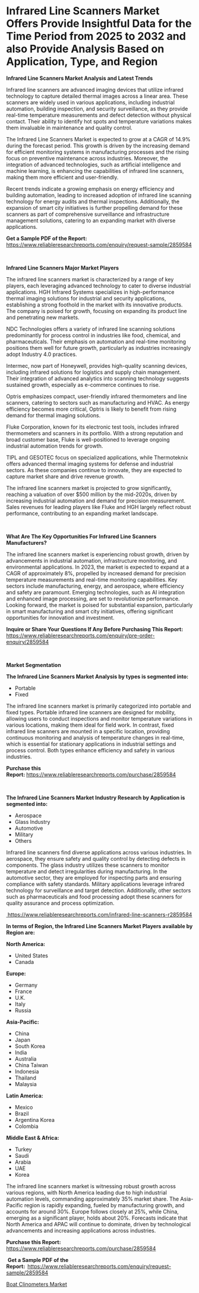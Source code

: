 <p><h1>Infrared Line Scanners Market Offers Provide Insightful Data for the Time Period from 2025 to 2032 and also Provide Analysis Based on Application, Type, and Region</h1></p><p><strong>Infrared Line Scanners Market Analysis and Latest Trends</strong></p>
<p><p>Infrared line scanners are advanced imaging devices that utilize infrared technology to capture detailed thermal images across a linear area. These scanners are widely used in various applications, including industrial automation, building inspection, and security surveillance, as they provide real-time temperature measurements and defect detection without physical contact. Their ability to identify hot spots and temperature variations makes them invaluable in maintenance and quality control.</p><p>The Infrared Line Scanners Market is expected to grow at a CAGR of 14.9% during the forecast period. This growth is driven by the increasing demand for efficient monitoring systems in manufacturing processes and the rising focus on preventive maintenance across industries. Moreover, the integration of advanced technologies, such as artificial intelligence and machine learning, is enhancing the capabilities of infrared line scanners, making them more efficient and user-friendly.</p><p>Recent trends indicate a growing emphasis on energy efficiency and building automation, leading to increased adoption of infrared line scanning technology for energy audits and thermal inspections. Additionally, the expansion of smart city initiatives is further propelling demand for these scanners as part of comprehensive surveillance and infrastructure management solutions, catering to an expanding market with diverse applications.</p></p>
<p><strong>Get a Sample PDF of the Report:&nbsp;</strong> <a href="https://www.reliableresearchreports.com/enquiry/request-sample/2859584?utm_campaign=3183&utm_medium=2&utm_source=Github&utm_content=ia&utm_term=12032025&utm_id=infrared-line-scanners">https://www.reliableresearchreports.com/enquiry/request-sample/2859584</a></p>
<p>&nbsp;</p>
<p><strong>Infrared Line Scanners Major Market Players</strong></p>
<p><p>The infrared line scanners market is characterized by a range of key players, each leveraging advanced technology to cater to diverse industrial applications. HGH Infrared Systems specializes in high-performance thermal imaging solutions for industrial and security applications, establishing a strong foothold in the market with its innovative products. The company is poised for growth, focusing on expanding its product line and penetrating new markets.</p><p>NDC Technologies offers a variety of infrared line scanning solutions predominantly for process control in industries like food, chemical, and pharmaceuticals. Their emphasis on automation and real-time monitoring positions them well for future growth, particularly as industries increasingly adopt Industry 4.0 practices.</p><p>Intermec, now part of Honeywell, provides high-quality scanning devices, including infrared solutions for logistics and supply chain management. Their integration of advanced analytics into scanning technology suggests sustained growth, especially as e-commerce continues to rise.</p><p>Optris emphasizes compact, user-friendly infrared thermometers and line scanners, catering to sectors such as manufacturing and HVAC. As energy efficiency becomes more critical, Optris is likely to benefit from rising demand for thermal imaging solutions.</p><p>Fluke Corporation, known for its electronic test tools, includes infrared thermometers and scanners in its portfolio. With a strong reputation and broad customer base, Fluke is well-positioned to leverage ongoing industrial automation trends for growth.</p><p>TIPL and GESOTEC focus on specialized applications, while Thermoteknix offers advanced thermal imaging systems for defense and industrial sectors. As these companies continue to innovate, they are expected to capture market share and drive revenue growth.</p><p>The infrared line scanners market is projected to grow significantly, reaching a valuation of over $500 million by the mid-2020s, driven by increasing industrial automation and demand for precision measurement. Sales revenues for leading players like Fluke and HGH largely reflect robust performance, contributing to an expanding market landscape.</p></p>
<p>&nbsp;</p>
<p><strong>What Are The Key Opportunities For Infrared Line Scanners Manufacturers?</strong></p>
<p><p>The infrared line scanners market is experiencing robust growth, driven by advancements in industrial automation, infrastructure monitoring, and environmental applications. In 2023, the market is expected to expand at a CAGR of approximately 8%, propelled by increased demand for precision temperature measurements and real-time monitoring capabilities. Key sectors include manufacturing, energy, and aerospace, where efficiency and safety are paramount. Emerging technologies, such as AI integration and enhanced image processing, are set to revolutionize performance. Looking forward, the market is poised for substantial expansion, particularly in smart manufacturing and smart city initiatives, offering significant opportunities for innovation and investment.</p></p>
<p><strong>Inquire or Share Your Questions If Any Before Purchasing This Report:</strong> <a href="https://www.reliableresearchreports.com/enquiry/pre-order-enquiry/2859584?utm_campaign=3183&utm_medium=2&utm_source=Github&utm_content=ia&utm_term=12032025&utm_id=infrared-line-scanners">https://www.reliableresearchreports.com/enquiry/pre-order-enquiry/2859584</a></p>
<p>&nbsp;</p>
<p><strong>Market Segmentation</strong></p>
<p><strong>The Infrared Line Scanners Market Analysis by types is segmented into:</strong></p>
<p><ul><li>Portable</li><li>Fixed</li></ul></p>
<p><p>The infrared line scanners market is primarily categorized into portable and fixed types. Portable infrared line scanners are designed for mobility, allowing users to conduct inspections and monitor temperature variations in various locations, making them ideal for field work. In contrast, fixed infrared line scanners are mounted in a specific location, providing continuous monitoring and analysis of temperature changes in real-time, which is essential for stationary applications in industrial settings and process control. Both types enhance efficiency and safety in various industries.</p></p>
<p><strong>Purchase this Report:&nbsp;</strong><a href="https://www.reliableresearchreports.com/purchase/2859584?utm_campaign=3183&utm_medium=2&utm_source=Github&utm_content=ia&utm_term=12032025&utm_id=infrared-line-scanners">https://www.reliableresearchreports.com/purchase/2859584</a></p>
<p>&nbsp;</p>
<p><strong>The Infrared Line Scanners Market Industry Research by Application is segmented into:</strong></p>
<p><ul><li>Aerospace</li><li>Glass Industry</li><li>Automotive</li><li>Military</li><li>Others</li></ul></p>
<p><p>Infrared line scanners find diverse applications across various industries. In aerospace, they ensure safety and quality control by detecting defects in components. The glass industry utilizes these scanners to monitor temperature and detect irregularities during manufacturing. In the automotive sector, they are employed for inspecting parts and ensuring compliance with safety standards. Military applications leverage infrared technology for surveillance and target detection. Additionally, other sectors such as pharmaceuticals and food processing adopt these scanners for quality assurance and process optimization.</p></p>
<p><a href="https://www.reliableresearchreports.com/infrared-line-scanners-r2859584?utm_campaign=3183&utm_medium=2&utm_source=Github&utm_content=ia&utm_term=12032025&utm_id=infrared-line-scanners">&nbsp;https://www.reliableresearchreports.com/infrared-line-scanners-r2859584</a></p>
<p><strong>In terms of Region, the Infrared Line Scanners Market Players available by Region are:</strong></p>
<p>
    <p> <strong> North America: </strong>
        <ul>
            <li>United States</li>
            <li>Canada</li>
        </ul>
        </p> 
    <p> <strong> Europe: </strong>
        <ul>
            <li>Germany</li>
            <li>France</li>
            <li>U.K.</li>
            <li>Italy</li>
            <li>Russia</li>
        </ul>
        </p> 
    <p> <strong> Asia-Pacific: </strong>
        <ul>
            <li>China</li>
            <li>Japan</li>
            <li>South Korea</li>
            <li>India</li>
            <li>Australia</li>
            <li>China Taiwan</li>
            <li>Indonesia</li>
            <li>Thailand</li>
            <li>Malaysia</li>
        </ul>
        </p> 
    <p> <strong> Latin America: </strong>
        <ul>
            <li>Mexico</li>
            <li>Brazil</li>
            <li>Argentina Korea</li>
            <li>Colombia</li>
        </ul>
        </p> 
    <p> <strong> Middle East & Africa: </strong>
        <ul>
            <li>Turkey</li>
            <li>Saudi</li>
            <li>Arabia</li>
            <li>UAE</li>
            <li>Korea</li>
        </ul>
    </p>
    </p>
<p><p>The infrared line scanners market is witnessing robust growth across various regions, with North America leading due to high industrial automation levels, commanding approximately 35% market share. The Asia-Pacific region is rapidly expanding, fueled by manufacturing growth, and accounts for around 30%. Europe follows closely at 25%, while China, emerging as a significant player, holds about 20%. Forecasts indicate that North America and APAC will continue to dominate, driven by technological advancements and increasing applications across industries.</p></p>
<p><strong>Purchase this Report: </strong><a href="https://www.reliableresearchreports.com/purchase/2859584?utm_campaign=3183&utm_medium=2&utm_source=Github&utm_content=ia&utm_term=12032025&utm_id=infrared-line-scanners">https://www.reliableresearchreports.com/purchase/2859584</a></p>
<p>&nbsp;<strong>Get a Sample PDF of the Report:&nbsp;&nbsp;</strong><a href="https://www.reliableresearchreports.com/enquiry/request-sample/2859584?utm_campaign=3183&utm_medium=2&utm_source=Github&utm_content=ia&utm_term=12032025&utm_id=infrared-line-scanners">https://www.reliableresearchreports.com/enquiry/request-sample/2859584</a></p>
<p><strong></strong></p>
<p><p><a href="https://github.com/paljuhubeyde/Market-Research-Report-List-1/blob/main/boat-clinometers-market.md?utm_campaign=3183&utm_medium=2&utm_source=Github&utm_content=ia&utm_term=12032025&utm_id=infrared-line-scanners">Boat Clinometers Market</a></p></p>